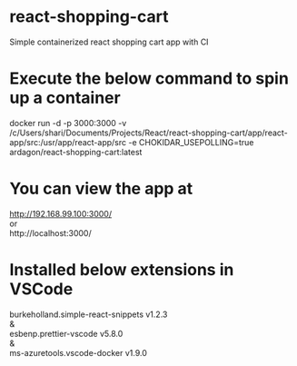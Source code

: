 # react-shopping-cart
Simple containerized react shopping cart app with CI

# Execute the below command to spin up a container
docker run -d -p 3000:3000 -v /c/Users/shari/Documents/Projects/React/react-shopping-cart/app/react-app/src:/usr/app/react-app/src -e CHOKIDAR_USEPOLLING=true ardagon/react-shopping-cart:latest

# You can view the app at
http://192.168.99.100:3000/ <br/>
or <br/>
http://localhost:3000/ <br/>

# Installed below extensions in VSCode
burkeholland.simple-react-snippets v1.2.3 <br/>
& <br/>
esbenp.prettier-vscode v5.8.0 <br/>
& <br/>
ms-azuretools.vscode-docker v1.9.0
